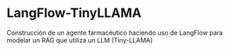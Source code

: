 # LangFlow-TinyLLAMA
Construcción de un agente farmacéutico haciendo  uso de LangFlow para modelar un RAG que utiliza un LLM (Tiny-LLAMA) 
